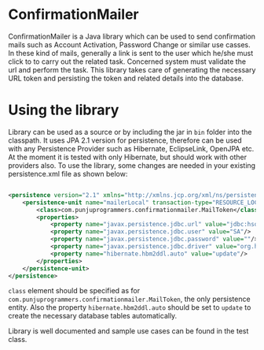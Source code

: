# ConfirmationMailer
ConfirmationMailer is a Java library which can be used to send confirmation mails such as Account Activation, 
Password Change or similar use casses. In these kind of mails, generally a link is sent to the user which he/she must click to
to carry out the related task. Concerned system must validate the url and perform the task. This library takes care of generating 
the necessary URL token and persisting the token and related details into the database.

# Using the library
Library can be used as a source or by including the jar in `bin` folder into the classpath. It uses JPA 2.1 version for persistence, therefore can be used with any Persistence Provider such as Hibernate, EclipseLink, OpenJPA etc. At the moment it is tested with only Hibernate, but should work with other providers also. To use the library, some changes are needed in your existing persistence.xml file as shown below:

```xml

<persistence version="2.1" xmlns="http://xmlns.jcp.org/xml/ns/persistence" xmlns:xsi="http://www.w3.org/2001/XMLSchema-instance" xsi:schemaLocation="http://xmlns.jcp.org/xml/ns/persistence http://xmlns.jcp.org/xml/ns/persistence/persistence_2_1.xsd">
	<persistence-unit name="mailerLocal" transaction-type="RESOURCE_LOCAL">
		<class>com.punjuprogrammers.confirmationmailer.MailToken</class>
		<properties>
			<property name="javax.persistence.jdbc.url" value="jdbc:hsqldb:hsql://localhost/voctrainer"/>
			<property name="javax.persistence.jdbc.user" value="SA"/>
			<property name="javax.persistence.jdbc.password" value=""/>
			<property name="javax.persistence.jdbc.driver" value="org.hsqldb.jdbcDriver"/>
			<property name="hibernate.hbm2ddl.auto" value="update"/>
		</properties>
	</persistence-unit>
</persistence>

```
`class` element should be specified as for `com.punjuprogrammers.confirmationmailer.MailToken`, the only persistence entity. 
Also the property `hibernate.hbm2ddl.auto` should be set to `update` to create the necessary database tables automatically.

Library is well documented
and sample use cases can be found in the test class.


